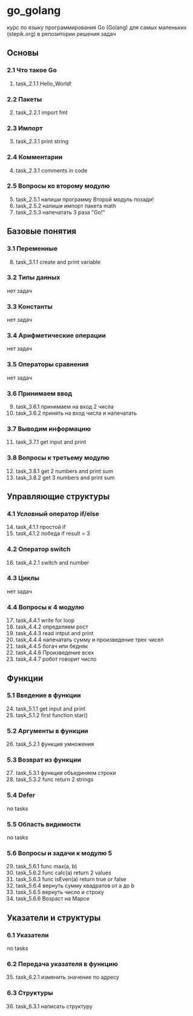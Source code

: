 # go_golang
курс по языку программирования Go (Golang) 
для самых маленьких (stepik.org)
в репозитории решения задач
## Основы
### 2.1 Что такое Go
1. task_2.1.1 Hello_World!
### 2.2 Пакеты
2. task_2.2.1 import fmt
### 2.3 Импорт
3. task_2.3.1 print string
### 2.4 Комментарии
4. task_2.3.1 comments in code
### 2.5 Вопросы ко второму модулю
5. task_2.5.1 напиши программу Второй модуль позади!
6. task_2.5.2 напиши импорт пакета math
7. task_2.5.3 напечатать 3 раза "Go!"
## Базовые понятия
### 3.1 Переменные
8. task_3.1.1 create and print variable
### 3.2 Типы данных
нет задач
### 3.3 Константы
нет задач
### 3.4 Арифметические операции
нет задач
### 3.5 Операторы сравнения
нет задач
### 3.6 Принимаем ввод
9. task_3.6.1 принимаем на вход 2 числа
10. task_3.6.2 принять на вход числа и напечатать
### 3.7 Выводим информацию
11. task_3.7.1 get input and print
### 3.8 Вопросы к третьему модулю
12. task_3.8.1 get 2 numbers and print sum
13. task_3.8.2 get 3 numbers and print sum
## Управляющие структуры
### 4.1 Условный оператор if/else
14. task_4.1.1 простой if
15. task_4.1.2 победа if result = 3
### 4.2 Оператор switch
16. task_4.2.1 switch and number
### 4.3 Циклы
нет задач
### 4.4 Вопросы к 4 модулю
17. task_4.4.1 write for loop
18. task_4.4.2 определяем рост
19. task_4.4.3 read intput and print
20. task_4.4.4 напечатать сумму и произведение трех чисел
21. task_4.4.5 богач или бедняк
22. task_4.4.6 Произведение всех
23. task_4.4.7 робот говорит число
## Функции
### 5.1 Введение в функции
24. task_5.1.1 get input and print
25. task_5.1.2 first function star()
### 5.2 Аргументы в функции
26. task_5.2.1 функция умножения
### 5.3 Возврат из функции
27. task_5.3.1 функция объединяем строки
28. task_5.3.2 func return 2 strings
### 5.4 Defer
no tasks
### 5.5 Область видимости
no tasks
### 5.6 Вопросы и задачи к модулю 5
29. task_5.6.1 func max(a, b)
30. task_5.6.2 func calc(a) return 2 values
31. task_5.6.3 func isEven(a) return true or false
32. task_5.6.4 вернуть сумму квадратов от a до b
33. task_5.6.5 вернуть число и строку
34. task_5.6.6 Возраст на Марсе
## Указатели и структуры
### 6.1 Указатели
no tasks
### 6.2 Передача указателя в функцию
35. task_6.2.1 изменить значение по адресу
### 6.3 Структуры
36. task_6.3.1 написать структуру